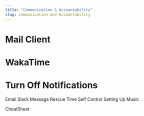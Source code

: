 ```yaml
---
title: "Communication & Accountability"
slug: communication-and-Accountability
---
```



# Mail Client


# WakaTime



# Turn Off Notifications
Email
Slack
Message
Rescue Time
Self Control
Setting Up Music

CheatSheet
